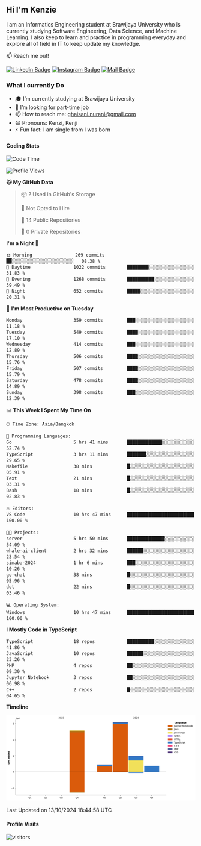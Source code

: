 ## Hi I'm Kenzie


I am an Informatics Engineering student at Brawijaya University who is currently studying Software Engineering, Data Science, and Machine Learning. I also keep to learn and practice in programming everyday and explore all of field in IT to keep update my knowledge.

:mailbox: Reach me out!

[![Linkedin Badge](https://img.shields.io/badge/-Kenzie_Taqiyassar-0e76a8?style=flat&labelColor=0e76a8&logo=linkedin&logoColor=white)](https://www.linkedin.com/in/kenzie-taqiyassar-37458b1aa/) 
[![Instagram Badge](https://img.shields.io/badge/-@__kenziehh_-e84393?style=flat&labelColor=e84393&logo=instagram&logoColor=white)](https://www.instagram.com/_kenziehh/) 
[![Mail Badge](https://img.shields.io/badge/-ghaisani.nurani-c0392b?style=flat&labelColor=c0392b&logo=gmail&logoColor=white)](mailto:ghaisani.nurani@gmail.com)

### What I currently Do

- 🎓 I’m currently studying at Brawijaya University
- 💼 I’m looking for part-time job
- 📫 How to reach me: ghaisani.nurani@gmail.com
- 😄 Pronouns: Kenzi, Kenji
- ⚡ Fun fact: I am single from I was born

#### Coding Stats
<!--START_SECTION:waka-->
![Code Time](http://img.shields.io/badge/Code%20Time-786%20hrs%2023%20mins-blue)

![Profile Views](http://img.shields.io/badge/Profile%20Views-0-blue)

**🐱 My GitHub Data** 

> 📦 ? Used in GitHub's Storage 
 > 
> 🚫 Not Opted to Hire
 > 
> 📜 14 Public Repositories 
 > 
> 🔑 0 Private Repositories 
 > 
**I'm a Night 🦉** 

```text
🌞 Morning                269 commits         ██░░░░░░░░░░░░░░░░░░░░░░░   08.38 % 
🌆 Daytime                1022 commits        ████████░░░░░░░░░░░░░░░░░   31.83 % 
🌃 Evening                1268 commits        ██████████░░░░░░░░░░░░░░░   39.49 % 
🌙 Night                  652 commits         █████░░░░░░░░░░░░░░░░░░░░   20.31 % 
```
📅 **I'm Most Productive on Tuesday** 

```text
Monday                   359 commits         ███░░░░░░░░░░░░░░░░░░░░░░   11.18 % 
Tuesday                  549 commits         ████░░░░░░░░░░░░░░░░░░░░░   17.10 % 
Wednesday                414 commits         ███░░░░░░░░░░░░░░░░░░░░░░   12.89 % 
Thursday                 506 commits         ████░░░░░░░░░░░░░░░░░░░░░   15.76 % 
Friday                   507 commits         ████░░░░░░░░░░░░░░░░░░░░░   15.79 % 
Saturday                 478 commits         ████░░░░░░░░░░░░░░░░░░░░░   14.89 % 
Sunday                   398 commits         ███░░░░░░░░░░░░░░░░░░░░░░   12.39 % 
```


📊 **This Week I Spent My Time On** 

```text
🕑︎ Time Zone: Asia/Bangkok

💬 Programming Languages: 
Go                       5 hrs 41 mins       █████████████░░░░░░░░░░░░   52.74 % 
TypeScript               3 hrs 11 mins       ███████░░░░░░░░░░░░░░░░░░   29.65 % 
Makefile                 38 mins             █░░░░░░░░░░░░░░░░░░░░░░░░   05.91 % 
Text                     21 mins             █░░░░░░░░░░░░░░░░░░░░░░░░   03.31 % 
Bash                     18 mins             █░░░░░░░░░░░░░░░░░░░░░░░░   02.83 % 

🔥 Editors: 
VS Code                  10 hrs 47 mins      █████████████████████████   100.00 % 

🐱‍💻 Projects: 
server                   5 hrs 50 mins       ██████████████░░░░░░░░░░░   54.09 % 
whale-ai-client          2 hrs 32 mins       ██████░░░░░░░░░░░░░░░░░░░   23.54 % 
simaba-2024              1 hr 6 mins         ███░░░░░░░░░░░░░░░░░░░░░░   10.26 % 
go-chat                  38 mins             █░░░░░░░░░░░░░░░░░░░░░░░░   05.96 % 
dot                      22 mins             █░░░░░░░░░░░░░░░░░░░░░░░░   03.46 % 

💻 Operating System: 
Windows                  10 hrs 47 mins      █████████████████████████   100.00 % 
```

**I Mostly Code in TypeScript** 

```text
TypeScript               18 repos            ██████████░░░░░░░░░░░░░░░   41.86 % 
JavaScript               10 repos            ██████░░░░░░░░░░░░░░░░░░░   23.26 % 
PHP                      4 repos             ██░░░░░░░░░░░░░░░░░░░░░░░   09.30 % 
Jupyter Notebook         3 repos             ██░░░░░░░░░░░░░░░░░░░░░░░   06.98 % 
C++                      2 repos             █░░░░░░░░░░░░░░░░░░░░░░░░   04.65 % 
```



**Timeline**

![Lines of Code chart](https://raw.githubusercontent.com/kenziehh/kenziehh/master/assets/bar_graph.png)


 Last Updated on 13/10/2024 18:44:58 UTC
<!--END_SECTION:waka-->


#### Profile Visits

![visitors](https://visitor-badge.glitch.me/badge?page_id=kenziehh.kenziehh)





